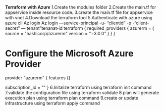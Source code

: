 **Terraform with Azure**
1.Create the modules folder
2.Create the main.tf for appservice inside resource code.
3.create the main.tf file for appservice with vnet
4.Download the terraform tool
5.Authenticate with azure using azure cli
Az login
Az login —service-principal -u- “clientid” -p -“client-secret” — tenant”tenanat-id
terraform {
  required_providers {
    azurerm = {
      source  = "hashicorp/azurerm"
      version = "=3.0.0"
    }
  }
}

# Configure the Microsoft Azure Provider
provider "azurerm" {
  features {}

  subscription_id = ""
}
6.Initalize terraform using terraform init command
7.validate the configuration file using terraform validate
8.plan will generate execution plan using terraform plan command
9.create or update infrastructure using terraform apply command

